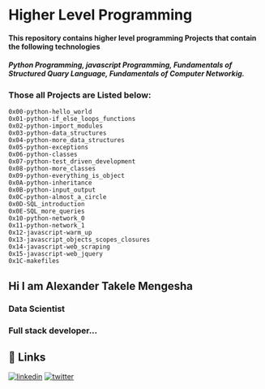 
# Higher Level Programming 
#### This repository contains higher level programming Projects that contain the following technologies 
##### Python Programming, javascript Programming, Fundamentals of  Structured Quary Language, Fundamentals of Computer Networkig.
### Those all Projects are Listed below:

	0x00-python-hello_world
    0x01-python-if_else_loops_functions
    0x02-python-import_modules
    0x03-python-data_structures
    0x04-python-more_data_structures
    0x05-python-exceptions
    0x06-python-classes
    0x07-python-test_driven_development
    0x08-python-more_classes
    0x09-python-everything_is_object
    0x0A-python-inheritance
    0x0B-python-input_output
    0x0C-python-almost_a_circle
    0x0D-SQL_introduction
    0x0E-SQL_more_queries
    0x10-python-network_0
    0x11-python-network_1
    0x12-javascript-warm_up
    0x13-javascript_objects_scopes_closures
    0x14-javascript-web_scraping
    0x15-javascript-web_jquery
    0x1C-makefiles



## Hi I am Alexander Takele Mengesha
 ### Data Scientist
 ### Full stack developer...


## 🔗 Links
[![linkedin](https://img.shields.io/badge/linkedin-0A66C2?style=for-the-badge&logo=linkedin&logoColor=white)](https://www.linkedin.com/in/alextakele)
   [![twitter](https://img.shields.io/badge/twitter-1DA1F2?style=for-the-badge&logo=twitter&logoColor=white)](https://twitter.com/@alex_takele21)

